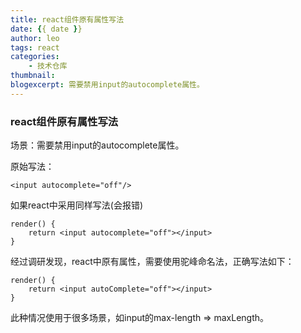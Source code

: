 ```yaml
---
title: react组件原有属性写法
date: {{ date }}
author: leo
tags: react
categories:
    - 技术仓库
thumbnail:
blogexcerpt: 需要禁用input的autocomplete属性。
---
```


### react组件原有属性写法

场景：需要禁用input的autocomplete属性。

原始写法：
```
<input autocomplete="off"/>
```
如果react中采用同样写法(会报错)
```
render() {
    return <input autocomplete="off"></input>
}
```
经过调研发现，react中原有属性，需要使用驼峰命名法，正确写法如下：

```
render() {
    return <input autoComplete="off"></input>
}
```
此种情况使用于很多场景，如input的max-length => maxLength。